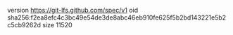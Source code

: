 version https://git-lfs.github.com/spec/v1
oid sha256:f2ea8efc4c3bc49e54de3de8abc46eb910fe625f5b2bd143221e5b2c5cb9262d
size 11520

